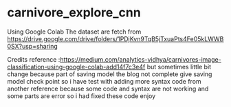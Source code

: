 # carnivore_explore_cnn
Using Google Colab 
The dataset are fetch from https://drive.google.com/drive/folders/1PDjKvn9TqB5jTxuaPts4Fe05kLWWB0SX?usp=sharing


Credits reference :https://medium.com/analytics-vidhya/carnivores-image-classification-using-google-colab-add14f7c3e4f
but sometimes little bit change because part of saving model the blog not complete give saving model check point so i have test with adding more syntax code from another reference because some code and syntax are not working and some parts are error so i had fixed these code enjoy
